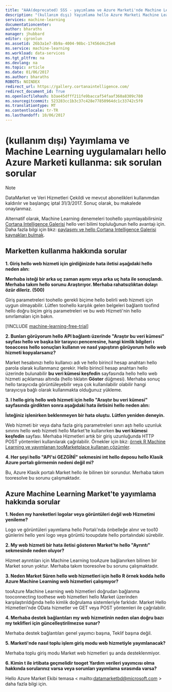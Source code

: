 ```yaml
---
title: "AAA(deprecated) SSS - yayımlama ve Azure Marketi'nde Machine Learning uygulamaları kullanma | Microsoft Docs"
description: "(kullanım dışı) Yayımlama hello Azure Marketi Machine Learning uygulamaları hakkında sık sorulan sorular"
services: machine-learning
documentationcenter: 
author: bharaths
manager: jhubbard
editor: cgronlun
ms.assetid: 26b3a1e7-8b9a-4004-98bc-17456d4c25e8
ms.service: machine-learning
ms.workload: data-services
ms.tgt_pltfrm: na
ms.devlang: na
ms.topic: article
ms.date: 01/06/2017
ms.author: bharaths
ROBOTS: NOINDEX
redirect_url: https://gallery.cortanaintelligence.com/
redirect_document_id: True
ms.openlocfilehash: b3ae45dfff211fe9baccaf54faaf360a8309c780
ms.sourcegitcommit: 523283cc1b3c37c428e77850964dc1c33742c5f0
ms.translationtype: MT
ms.contentlocale: tr-TR
ms.lasthandoff: 10/06/2017
---
```

# <a name="deprecated-publishing-and-using-machine-learning-apps-in-hello-azure-marketplace-faq"></a>(kullanım dışı) Yayımlama ve Machine Learning uygulamaları hello Azure Marketi kullanma: sık sorulan sorular

> [!NOTE]
> DataMarket ve Veri Hizmetleri Çekildi ve mevcut abonelikleri kullanımdan kaldırılır ve başlangıç iptal 31/3/2017. Sonuç olarak, bu makalede onaylanmaz. 
> 
> Alternatif olarak, Machine Learning denemeleri toohello yayımlayabilirsiniz [Cortana Intelligence Galerisi](https://gallery.cortanaintelligence.com/) hello veri bilimi topluluğunun hello avantajı için. Daha fazla bilgi için bkz: [paylaşımı ve hello Cortana Intelligence Galerisi kaynakları bulmak](https://docs.microsoft.com/en-us/azure/machine-learning/machine-learning-gallery-how-to-use-contribute-publish).


## <a name="questions-about-consuming-from-marketplace"></a>Marketten kullanma hakkında sorular
**1. Giriş hello web hizmeti için girdiğinizde hata iletisi aşağıdaki hello neden alın:**

**Merhaba isteği bir arka uç zaman aşımı veya arka uç hata ile sonuçlandı. Merhaba takım hello sorunu Araştırıyor. Merhaba rahatsızlıktan dolayı özür dileriz. (500)**

Giriş parametreleri toohello gerekli biçime hello belirli web hizmeti için uygun olmayabilir. Lütfen toohello karşılık gelen belgeleri bağlantı toofind hello doğru biçim giriş parametreleri ve bu web Hizmeti'nin hello sınırlamaları için bakın.

[!INCLUDE [machine-learning-free-trial](../../includes/machine-learning-free-trial.md)]

**2. Bunları görüyorum hello API bağlantı üzerinde "Araştır bu veri kümesi" sayfası hello ve başka bir tarayıcı penceresine, hangi kimlik bilgileri ı tooaccess hello sonuçları kullanın ve nasıl yapıştırın görüyorum hello web hizmeti kopyalarsanız?**

Market hesabınızı hello kullanıcı adı ve hello birincil hesap anahtarı hello parola olarak kullanmanız gerekir. Hello birincil hesap anahtarı hello üzerinde bulunabilir **bu veri kümesi keşfedin** sayfasında hello hello web hizmeti açıklaması altında (hello tıklatın **Göster** düğmesi). Merhaba sonuç hello tarayıcıda görüntüleyebilir veya çok kullanılabilir olabilir hangi tarayıcıya bağlı olarak kullanmakta olduğunuz yükleme.

**3. I hello giriş hello web hizmeti için hello "Araştır bu veri kümesi" sayfasında girdikten sonra aşağıdaki hata iletisini hello neden alın:** 

**İsteğiniz işlenirken beklenmeyen bir hata oluştu. Lütfen yeniden deneyin.**

Web hizmeti bir veya daha fazla giriş parametreleri sınırı aştı hello uzunluk sınırını hello web hizmeti hello Market'te kullanırken **bu veri kümesi keşfedin** sayfası. Merhaba Hizmetleri artık bir giriş uzunluğunda HTTP POST yöntemleri kullanılarak çağrılabilir. Örnekler için bkz: [örnek R Machine Learning ve yayımlanan tooMarketplace kullanan çözümler](machine-learning-r-csharp-web-service-examples.md).

**4. Her şeyi hello "API'si GEZGİNİ" sekmesini int hello deposu hello Klasik Azure portalı görmemin nedeni değil mi?** 

Bu, Azure Klasik portalı Market hello ile bilinen bir sorundur. Merhaba takım tooresolve bu sorunu çalışmaktadır. 

## <a name="questions-about-publishing-from-azure-machine-learning-on-marketplace"></a>Azure Machine Learning Market'te yayımlama hakkında sorular
**1. Neden my hareketleri logolar veya görüntüleri değil web Hizmetimi yenileme?** 

Logo ve görüntüleri yayımlama hello Portalı'nda önbelleğe alınır ve too10 günlerini hello yeni logo veya görüntü tooupdate hello portalındaki sürebilir.

**2. My web hizmeti bir hata iletisi gösteren Market'te hello "Ayrıntı" sekmesinde neden oluyor?**

Hizmet ayrıntıları için Machine Learning tooAzure bağlanırken bilinen bir Market sorun yoktur. Merhaba takım tooresolve bu sorunu çalışmaktadır.

**3. Neden Market Süren hello web hizmetleri için hello R örnek kodda hello Azure Machine Learning web hizmetleri çalışmıyor?**

tooAzure Machine Learning web hizmetleri doğrudan bağlanma tooconnecting toothese web hizmetleri hello Market üzerinden karşılaştırıldığında hello kimlik doğrulama sistemleriyle farklıdır. Market Hello Hizmetleri'nde OData hizmetler ve GET veya POST yöntemleri ile çağrılabilir. 

**4. Merhaba destek bağlantıları my web hizmetinin neden olan doğru bazı my teklifleri için güncelleştirilmezse sunar?**

Merhaba destek bağlantıları genel yayımcı başına, Teklif başına değil. 

**5. Marketi'nde nasıl toplu işlem giriş modu web hizmetiyle yayımlanacak?**

Merhaba toplu giriş modu Market web hizmetleri şu anda desteklenmiyor.

**6. Kimin t ile irtibata geçmelidir tooget Yardım verileri yayımcısı olma hakkında sorularınız varsa veya sorunları yayımlama sırasında varsa?**

Hello Azure Market Ekibi temasa < mailto:datamarketbd@microsoft.com > daha fazla bilgi için.


